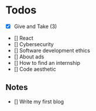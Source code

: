 # Todos

- [x] Give and Take (3)
- [] React
- [] Cybersecurity
- [] Software development ethics
- [] About ads
- [] How to find an internship
- [] Code aesthetic

## Notes

- [] Write my first blog